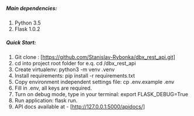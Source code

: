 ##### Main dependencies: #####
1. Python 3.5
2. Flask 1.0.2

##### Quick Start: #####
1. Git clone : [https://github.com/Stanislav-Rybonka/dbx_rest_api.git]
2. cd into project root folder for e.q. cd /dbx_rest_api
3. Create virtualenv: python3 -m venv .venv
4. Install requirements: pip install -r requirements.txt
5. Copy environment independent settings file:
   cp .env.example .env
6. Fill in .env, all keys are required.
7. Turn on debug mode, type in your terminal: export FLASK_DEBUG=True
8. Run application: flask run.
9. API docs available at - [http://127.0.0.1:5000/apidocs/]